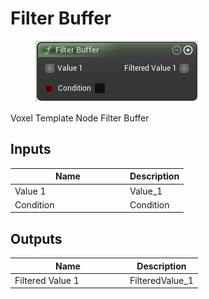 # Filter Buffer

<div align="left" data-full-width="false">

<figure><img src="../../../.gitbook/assets/Filter_Buffer.png" alt=""><figcaption></figcaption></figure>

</div>

Voxel Template Node Filter Buffer

## Inputs

<table><thead><tr><th width="170">Name</th><th>Description</th></tr></thead><tbody><tr><td>Value 1</td><td>Value_1</td></tr><tr><td>Condition</td><td>Condition</td></tr></tbody></table>

## Outputs

<table><thead><tr><th width="170">Name</th><th>Description</th></tr></thead><tbody><tr><td>Filtered Value 1</td><td>FilteredValue_1</td></tr></tbody></table>
